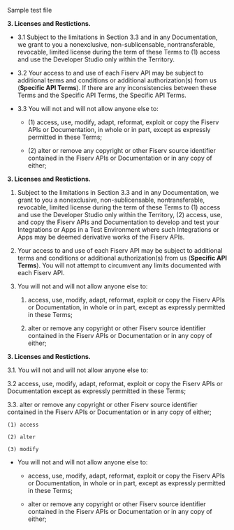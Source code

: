Sample test file

**3.  Licenses and Restictions.**

- 3.1  Subject to the limitations in Section 3.3 and in any Documentation, we grant to you a nonexclusive, non-sublicensable, nontransferable, revocable, limited license during the term of these Terms to (1) access and use the Developer Studio only within the Territory.

- 3.2  Your access to and use of each Fiserv API may be subject to additional terms and conditions or additional authorization(s) from us (**Specific API Terms**). If there are any inconsistencies between these Terms and the Specific API Terms, the Specific API Terms.
  

- 3.3  You will not and will not allow anyone else to:

  - (1)  access, use, modify, adapt, reformat, exploit or copy the Fiserv APIs or Documentation, in whole or in part, except as expressly permitted in these Terms;

  - (2) alter or remove any copyright or other Fiserv source identifier contained in the Fiserv APIs or Documentation or in any copy of either;

**3.  Licenses and Restictions.**

1.  Subject to the limitations in Section 3.3 and in any Documentation, we grant to you a nonexclusive, non-sublicensable, nontransferable, revocable, limited license during the term of these Terms to (1) access and use the Developer Studio only within the Territory, (2) access, use, and copy the Fiserv APIs and Documentation to develop and test your Integrations or Apps in a Test Environment where such Integrations or Apps may be deemed derivative works of the Fiserv APIs.

2.  Your access to and use of each Fiserv API may be subject to additional terms and conditions or additional authorization(s) from us (**Specific API Terms**). You will not attempt to circumvent any limits documented with each Fiserv API.
  

3.  You will not and will not allow anyone else to:

    1.  access, use, modify, adapt, reformat, exploit or copy the Fiserv APIs or Documentation, in whole or in part, except as expressly permitted in these Terms;

    2. alter or remove any copyright or other Fiserv source identifier contained in the Fiserv APIs or Documentation or in any copy of either;


**3.  Licenses and Restictions.**

  3.1.  You will not and will not allow anyone else to:

  3.2  access, use, modify, adapt, reformat, exploit or copy the Fiserv APIs or Documentation except as expressly permitted in these Terms;

  3.3. alter or remove any copyright or other Fiserv source identifier contained in the Fiserv APIs or Documentation or in any copy of either;

    (1) access
        
    (2) alter
        
    (3) modify



-  You will not and will not allow anyone else to:

   -  access, use, modify, adapt, reformat, exploit or copy the Fiserv APIs or Documentation, in whole or in part, except as expressly permitted in these Terms;

   - alter or remove any copyright or other Fiserv source identifier contained in the Fiserv APIs or Documentation or in any copy of either;
